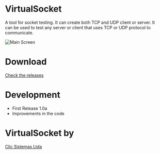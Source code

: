 # VirtualSocket

A tool for socket testing. It can create both TCP and UDP client or  server. It can be used to test any server or client that uses TCP or UDP  protocol to communicate.

![Main Screen](http://s18.postimg.org/kpyavfuih/save.png) 

# Download
[Check the releases](https://github.com/ClicSistemas/VirtualSocket/releases)

# Development
- First Release 1.0a
- Improvements in the code 

# VirtualSocket by
[Clic Sistemas Ltda](http://clicsistemas.com.br)
